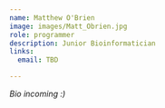 ```yaml
---
name: Matthew O'Brien
image: images/Matt_Obrien.jpg
role: programmer
description: Junior Bioinformatician
links:
  email: TBD

---
```


*Bio incoming :)*
